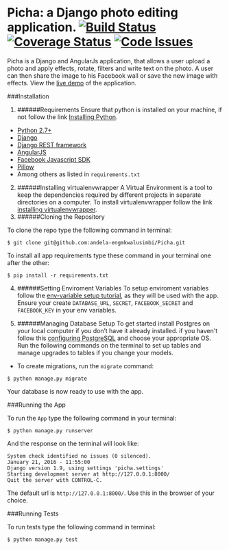 # Picha: a Django photo editing application. [![Build Status](https://travis-ci.org/andela-engmkwalusimbi/Picha.svg?branch=develop)](https://travis-ci.org/andela-engmkwalusimbi/Picha) [![Coverage Status](https://coveralls.io/repos/github/andela-engmkwalusimbi/Picha/badge.svg?branch=develop)](https://coveralls.io/github/andela-engmkwalusimbi/Picha?branch=develop) [![Code Issues](https://www.quantifiedcode.com/api/v1/project/a57180184fe445b982f1097b4b970bcb/snapshot/origin:develop:HEAD/badge.svg)](https://www.quantifiedcode.com/app/project/a57180184fe445b982f1097b4b970bcb?branch=origin%2Fdevelop)

Picha is a Django and AngularJs application, that allows a user upload a photo and apply effects, rotate, filters and write text on the photo. A user can then share the image to his Facebook wall or save the new image with effects. View the [live demo](https://pichaa.herokuapp.com/)  of the application.

###Installation
1. ######Requirements
 Ensure that python is installed on your machine, if not follow the link [Installing Python](https://www.python.org/downloads/).
 * [Python 2.7+](https://www.python.org/) 
 * [Django](https://www.djangoproject.com/)
 * [Django REST framework](http://www.django-rest-framework.org/)
 * [AngularJS](https://angularjs.org/)
 * [Facebook Javascript SDK](https://developers.facebook.com/docs/javascript)
 * [Pillow](http://pillow.readthedocs.org/)
 * Among others as listed in `requirements.txt`
 
2. ######Installing virtualenvwrapper
 A Virtual Environment is a tool to keep the dependencies required by different projects in separate directories on a computer.
 To install virtualenvwrapper follow the link [installing virtualenvwrapper](http://docs.python-guide.org/en/latest/dev/virtualenvs/).
3. ######Cloning the Repository

 To clone the repo type the following command in terminal:
 
 ```
 $ git clone git@github.com:andela-engmkwalusimbi/Picha.git
 ```
 
 To install all app requirements type these command in your terminal one after the other:
 
 ```
 $ pip install -r requirements.txt
 ```
 
4. ######Setting Enviroment Variables
 To setup enviroment variables follow the [env-variable setup tutorial](https://www.digitalocean.com/community/tutorials/how-to-read-and-set-environmental-and-shell-variables-on-a-linux-vps), as they will be used with the app.
 Ensure your create `DATABASE_URL`, `SECRET`, `FACEBOOK_SECRET` and `FACEBOOK_KEY` in your env variables.

5. ######Managing Database Setup
To get started install Postgres on your local computer if you don’t have it already installed. if you haven't follow this [configuring PostgreSQL](http://www.postgresql.org/download/) and choose your appropriate OS.
Run the following commands on the terminal to set up tables and manage upgrades to tables if you change your models.


 * To create migrations, run the `migrate` command:

 ```
 $ python manage.py migrate
 ```

Your database is now ready to use with the app.

###Running the App

To run the `App` type the following command in your terminal:

```
$ python manage.py runserver
```

And the response on the terminal will look like:

```
System check identified no issues (0 silenced).
January 21, 2016 - 11:55:00
Django version 1.9, using settings 'picha.settings'
Starting development server at http://127.0.0.1:8000/
Quit the server with CONTROL-C.
```

The default url is `http://127.0.0.1:8000/`. Use this in the browser of your choice.


###Running Tests

To run tests type the following command in terminal:

```
$ python manage.py test
```



